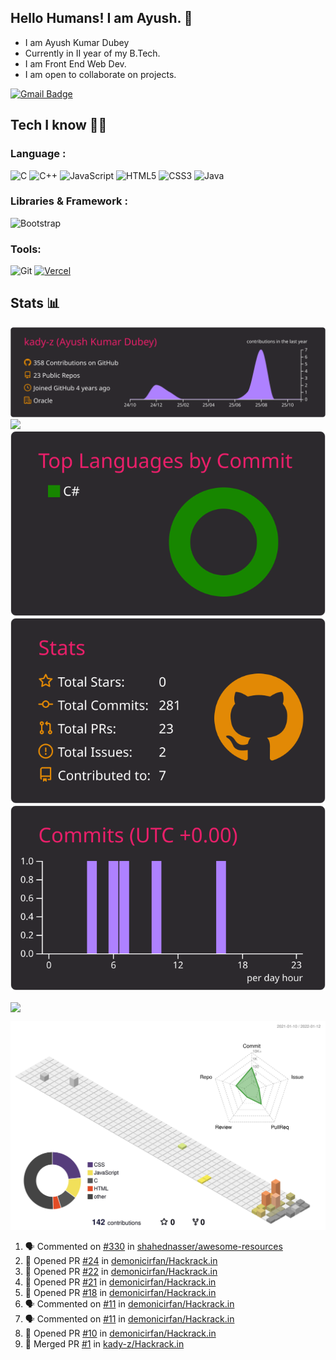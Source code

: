 ## Hello Humans! I am Ayush. 👋

- I am Ayush Kumar Dubey 
- Currently in II year of my B.Tech.
- I am Front End Web Dev. 
- I am open to collaborate on projects.


[![Gmail Badge](https://img.shields.io/badge/-Gmail-c14438?style=flat-square&logo=Gmail&logoColor=white&link=mailto:0051.ayush@gmail.com)](mailto:0051.ayush@gmail.com)

## Tech I know 👩‍💻 

### Language :

![C](https://img.shields.io/badge/-C-00599C?style=flat-square&logo=c)
![C++](https://img.shields.io/badge/-C++-00599C?style=flat-square&logo=c)
![JavaScript](https://img.shields.io/badge/-JavaScript-black?style=flat-square&logo=javascript)
![HTML5](https://img.shields.io/badge/-HTML5-E34F26?style=flat-square&logo=html5&logoColor=white)
![CSS3](https://img.shields.io/badge/-CSS3-1572B6?style=flat-square&logo=css3)
![Java](https://img.shields.io/badge/-java-E34A86?style=flat-square&logo=java)

### Libraries & Framework :

![Bootstrap](https://img.shields.io/badge/-Bootstrap-563D7C?style=flat-square&logo=bootstrap)

### Tools:

![Git](https://img.shields.io/badge/-Git-black?style=flat-square&logo=git)
<a href="#"><img alt="Vercel" src="https://img.shields.io/badge/Vercel%20-%23000000.svg?logo=vercel&logoColor=white"></a>


## Stats 📊

[![](https://raw.githubusercontent.com/kady-z/kady-z/main/profile-summary-card-output/monokai/0-profile-details.svg)](https://github.com/vn7n24fzkq/github-profile-summary-cards)
[![](https://raw.githubusercontent.com/kady-z/kady-z/main/profile-summary-card-output/monokai/1-repos-per-language.svg)](https://github.com/vn7n24fzkq/github-profile-summary-cards) [![](https://raw.githubusercontent.com/kady-z/kady-z/main/profile-summary-card-output/monokai/2-most-commit-language.svg)](https://github.com/vn7n24fzkq/github-profile-summary-cards)
[![](https://raw.githubusercontent.com/kady-z/kady-z/main/profile-summary-card-output/monokai/3-stats.svg)](https://github.com/vn7n24fzkq/github-profile-summary-cards) [![](https://raw.githubusercontent.com/kady-z/kady-z/main/profile-summary-card-output/monokai/4-productive-time.svg)](https://github.com/vn7n24fzkq/github-profile-summary-cards)
<p>
  <img align="center" src="https://github-readme-streak-stats.herokuapp.com/?user=kady-z&theme=dark">
</p>

![](./profile-3d-contrib/profile-season-animate.svg)

<!--START_SECTION:activity-->
1. 🗣 Commented on [#330](https://github.com/shahednasser/awesome-resources/issues/330) in [shahednasser/awesome-resources](https://github.com/shahednasser/awesome-resources)
2. 💪 Opened PR [#24](https://github.com/demonicirfan/Hackrack.in/pull/24) in [demonicirfan/Hackrack.in](https://github.com/demonicirfan/Hackrack.in)
3. 💪 Opened PR [#22](https://github.com/demonicirfan/Hackrack.in/pull/22) in [demonicirfan/Hackrack.in](https://github.com/demonicirfan/Hackrack.in)
4. 💪 Opened PR [#21](https://github.com/demonicirfan/Hackrack.in/pull/21) in [demonicirfan/Hackrack.in](https://github.com/demonicirfan/Hackrack.in)
5. 💪 Opened PR [#18](https://github.com/demonicirfan/Hackrack.in/pull/18) in [demonicirfan/Hackrack.in](https://github.com/demonicirfan/Hackrack.in)
6. 🗣 Commented on [#11](https://github.com/demonicirfan/Hackrack.in/issues/11) in [demonicirfan/Hackrack.in](https://github.com/demonicirfan/Hackrack.in)
7. 🗣 Commented on [#11](https://github.com/demonicirfan/Hackrack.in/issues/11) in [demonicirfan/Hackrack.in](https://github.com/demonicirfan/Hackrack.in)
8. 💪 Opened PR [#10](https://github.com/demonicirfan/Hackrack.in/pull/10) in [demonicirfan/Hackrack.in](https://github.com/demonicirfan/Hackrack.in)
9. 🎉 Merged PR [#1](https://github.com/kady-z/Hackrack.in/pull/1) in [kady-z/Hackrack.in](https://github.com/kady-z/Hackrack.in)
<!--END_SECTION:activity-->
<!--START_SECTION:activity-->
